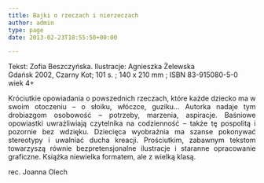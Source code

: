 ```yaml
---
title: Bajki o rzeczach i nierzeczach
author: admin
type: page
date: 2013-02-23T18:55:50+00:00

---
```

<p style="text-align: justify;">
  Tekst: Zofia Beszczyńska. Ilustracje: Agnieszka Żelewska<br /> Gdańsk 2002, Czarny Kot; 101 s. ; 140 x 210 mm ; ISBN 83-915080-5-0<br /> wiek 4+
</p>

<p style="text-align: justify;">
  Króciutkie opowiadania o powszednich rzeczach, które każde dziecko ma w swoim otoczeniu – o słoiku, włóczce, guziku&#8230; Autorka nadaje tym drobiazgom osobowość – potrzeby, marzenia, aspiracje. Baśniowe opowiastki uwrażliwiają czytelnika na codzienność – także tę pospolitą i pozornie bez wdzięku. Dziecięca wyobraźnia ma szanse pokonywać stereotypy i uwalniać ducha kreacji. Prościutkim, zabawnym tekstom towarzyszą równie bezpretensjonalne ilustracje i staranne opracowanie graficzne. Książka niewielka formatem, ale z wielką klasą.
</p>

<p style="text-align: justify;">
  rec. Joanna Olech
</p>
